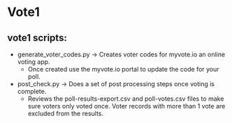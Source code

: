 # Vote1

## vote1 scripts:

* generate_voter_codes.py -> Creates voter codes for myvote.io an online voting app.
	* Once created use the myvote.io portal to update the code for your poll. 
* post_check.py -> Does a set of post processing steps once voting is complete. 
	* Reviews the poll-results-export.csv and poll-votes.csv files to make sure voters
	  only voted once. Voter records with more than 1 vote are excluded from the results.

